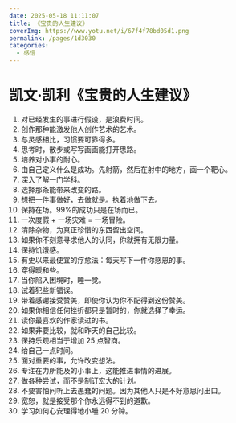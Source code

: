 ```yaml
---
date: 2025-05-18 11:11:07
title: 《宝贵的人生建议》
coverImg: https://www.yotu.net/i/67f4f78bd05d1.png
permalink: /pages/1d3030
categories:
  - 感悟
---
```


# 凯文·凯利《宝贵的人生建议》

1. 对已经发生的事进行假设，是浪费时间。  
2. 创作那种能激发他人创作艺术的艺术。  
3. 与灵感相比，习惯要可靠得多。  
4. 思考时，散步或写写画画能打开思路。  
5. 培养对小事的耐心。  
6. 由自己定义什么是成功。先射箭，然后在射中的地方，画一个靶心。  
7. 深入了解一门学科。  
8. 选择那条能带来改变的路。  
9. 想把一件事做好，去做就是。执着地做下去。  
10. 保持在场。99%的成功只是在场而已。  
11. 一次度假 + 一场灾难 = 一场冒险。  
12. 清除杂物，为真正珍惜的东西留出空间。  
13. 如果你不刻意寻求他人的认同，你就拥有无限力量。  
14. 保持饥饿感。  
15. 有史以来最便宜的疗愈法：每天写下一件你感恩的事。  
16. 穿得暖和些。  
17. 当你陷入困境时，睡一觉。  
18. 试着犯些新错误。  
19. 带着感谢接受赞美，即使你认为你不配得到这份赞美。  
20. 如果你相信任何挫折都只是暂时的，你就选择了幸运。  
21. 读你最喜欢的作家读过的书。  
22. 如果非要比较，就和昨天的自己比较。  
23. 保持乐观相当于增加 25 点智商。  
24. 给自己一点时间。  
25. 面对重要的事，允许改变想法。  
26. 专注在力所能及的小事上，这能推进事情的进展。  
27. 做各种尝试，而不是制订宏大的计划。  
28. 不要害怕问听上去愚蠢的问题。因为其他人只是不好意思问出口。  
29. 宽恕，就是接受那个你永远得不到的道歉。  
30. 学习如何心安理得地小睡 20 分钟。
